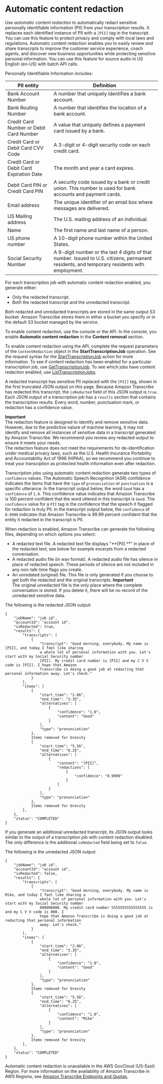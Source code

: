 # Automatic content redaction<a name="content-redaction"></a>

Use *automatic content redaction* to automatically redact sensitive personally identifiable information \(PII\) from your transcription results\. It replaces each identified instance of PII with a `[PII]` tag in the transcript\. You can use this feature to protect privacy and comply with local laws and regulations\. Automatic content redaction enables you to easily review and share transcripts to improve the customer service experience, coach agents, and discover new business opportunities while protecting sensitive personal information\. You can use this feature for source audio in US English \(en\-US\) with batch API calls\.

Personally Identifiable Information includes:


| PII entity | Definition | 
| --- | --- | 
|  Bank Account Number  |  A number that uniquely identifies a bank account\.  | 
|  Bank Routing Number  |  A number that identifies the location of a bank account\.  | 
|  Credit Card Number or Debit Card Number  |  A value that uniquely defines a payment card issued by a bank\.  | 
|  Credit Card or Debit Card CVV Code  |  A 3\-digit or 4\-digit security code on each credit card\.  | 
|  Credit Card or Debit Card Expiration Date  |  The month and year a card expires\.  | 
|  Debit Card PIN or Credit Card PIN  |  A security code issued by a bank or credit union\. This number is used for bank accounts and payment cards\.  | 
| Email address | The unique identifier of an email box where messages are delivered\. | 
| US Mailing address | The U\.S\. mailing address of an individual\. | 
| Name | The first name and last name of a person\. | 
| US phone number | A 10\-digit phone number within the United States\.  | 
| Social Security Number | A 9\-digit number or the last 4 digits of that number\. Issued to U\.S\. citizens, permanent residents, and temporary residents with employment\. | 

For each transcription job with automatic content redaction enabled, you generate either:
+ Only the redacted transcript\.
+ Both the redacted transcript and the unredacted transcript\.

Both redacted and unredacted transcripts are stored in the same output S3 bucket\. Amazon Transcribe stores them in either a bucket you specify or in the default S3 bucket managed by the service\. 

To enable content redaction, use the console or the API\. In the console, you enable **Automatic content redaction** in the **Content removal** section\.

 To enable content redaction using the API, complete the request parameters of the `ContentRedaction` object in the **StartTranscriptionJob** operation\. See the request syntax for the [StartTranscriptionJob](API_StartTranscriptionJob.md) action for more information\. To see if content redaction has been enabled for a particular transcription job, use [GetTranscriptionJob](API_GetTranscriptionJob.md)\. To see which jobs have content redaction enabled, use [ListTranscriptionJobs](API_ListTranscriptionJobs.md)\.

A redacted transcript has sensitive PII replaced with the `[PII]` tag, shown in the first truncated JSON output on this page\. Because Amazon Transcribe has redacted this transcript, the `isRedacted` field of this JSON output is `true`\. Each JSON output of a transcription job has a `results` section that contains the transcription results\. Every word, number, punctuation mark, or redaction has a confidence value\.

**Important**  
The redaction feature is designed to identify and remove sensitive data\. However, due to the predictive nature of machine learning, it may not identify and remove all instances of sensitive data in a transcript generated by Amazon Transcribe\. We recommend you review any redacted output to ensure it meets your needs\.  
The redaction feature does not meet the requirements for de\-identification under medical privacy laws, such as the U\.S\. Health Insurance Portability and Accountability Act of 1996 \(HIPAA\), so we recommend you continue to treat your transciption as protected health information even after redaction\.

Transcription jobs using automatic content redaction generate two types of `confidence` values\. The Automatic Speech Recognition \(ASR\) confidence indicates the items that have the `type` of `pronunciation` or `punctuation` is a specific utterance\. In the transcript output below, the word `Good` has a `confidence` of `1.0`\. This confidence value indicates that Amazon Transcribe is 100 percent confident that the word uttered in this transcript is `Good`\. The `confidence` value for a `PII` tag is the confidence that the speech it flagged for redaction is truly PII\. In the transcript output below, the `confidence` of `0.9999` indicates that Amazon Transcribe is 99\.99 percent confident that the entity it redacted in the transcript is PII\.

When redaction is enabled, Amazon Transcribe can generate the following files, depending on which options you select:
+ A redacted text file\. A redacted text file displays "**\[PII\] **" in place of the redacted text; see below for example excerpts from a redacted conversation\.
+ A redacted audio file \(in wav format\)\. A redacted audio file has silence in place of redacted speech\. These periods of silence are not included in any non\-talk\-time flags you create\.
+ An unredated \(original\) file\. This file is only generated if you choose to get both the redacted and the original transcripts\.
**Important**  
The original unredacted file is the only place where the complete conversation is stored\. If you delete it, there will be no record of the unredacted sensitive data\.

The following is the redacted JSON output:

```
{
    "jobName": "job id",
    "accountId": "account id",
    "isRedacted": true,
    "results": {
        "transcripts": [
            {
                "transcript": "Good morning, everybody. My name is [PII], and today I feel like sharing 
                a whole lot of personal information with you. Let's start with my Social Security number
                [PII]. My credit card number is [PII] and my C V V code is [PII]. I hope that Amazon 
                Transcribe is doing a good job at redacting that personal information away. Let's check."
            }
        ],
        "items": [
            {
                "start_time": "2.86",
                "end_time": "3.35",
                "alternatives": [
                    {
                        "confidence": "1.0",
                        "content": "Good"
                    }
                ],
                "type": "pronunciation"
            },
            Items removed for brevity
            {
                "start_time": "5.56",
                "end_time": "6.25",
                "alternatives": [
                    {
                        "content": "[PII]",
                        "redactions": [
                            {
                                "confidence": "0.9999"
                            }
                        ]
                    }
                ],
                "type": "pronunciation"
            },
            Items removed for brevity
        ],
    },
    "status": "COMPLETED"
}
```

If you generate an additional unredacted transcript, its JSON output looks similar to the output of a transcription job with content redaction disabled\. The only difference is the additional `isRedacted` field being set to `false`\.

The following is the unredacted JSON output:

```
{
    "jobName": "job id",
    "accountId": "account id",
    "isRedacted": false,
    "results": {
        "transcripts": [
            {
                "transcript": "Good morning, everybody. My name is Mike, and today I feel like sharing a 
                whole lot of personal information with you. Let's start with my Social Security number 
                000000000. My credit card number 5555555555555555 is and my C V V code is 000. I 
                hope that Amazon Transcribe is doing a good job at redacting that personal information 
                away. Let's check."
            }
        ],
        "items": [
            {
                "start_time": "2.86",
                "end_time": "3.35",
                "alternatives": [
                    {
                        "confidence": "1.0",
                        "content": "Good"
                    }
                ],
                "type": "pronunciation"
            },
            Items removed for brevity
            {
                "start_time": "5.56",
                "end_time": "6.25",
                "alternatives": [
                    {
                        "confidence": "1.0",
                        "content": "Mike"
                    }
                ],
                "type": "pronunciation"
            },
            Items removed for brevity
        ],
    },
    "status": "COMPLETED"
}
```

Automatic content redaction is unavailable in the AWS GovCloud \(US\-East\) Region\. For more information on the availability of Amazon Transcribe in AWS Regions, see [Amazon Transcribe Endpoints and Quotas](https://docs.aws.amazon.com/general/latest/gr/transcribe.html#transcribe_region)\.